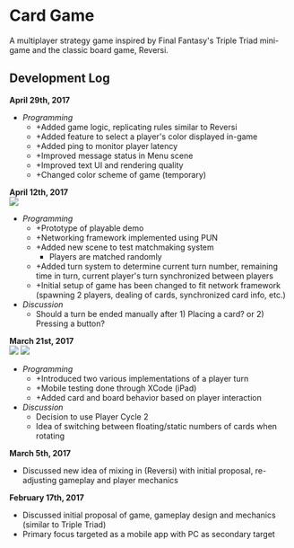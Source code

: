 # Card Game
A multiplayer strategy game inspired by Final Fantasy's Triple Triad mini-game and the classic board game, Reversi.

## Development Log
**April 29th, 2017**  

- *Programming*
    - +Added game logic, replicating rules similar to Reversi
    - +Added feature to select a player's color displayed in-game
    - +Added ping to monitor player latency
    - +Improved message status in Menu scene
    - +Improved text UI and rendering quality
    - +Changed color scheme of game (temporary)

**April 12th, 2017**  
![](https://thumbs.gfycat.com/FancyGrimBarasinga-size_restricted.gif)

- *Programming*
    - +Prototype of playable demo
    - +Networking framework implemented using PUN
    - +Added new scene to test matchmaking system
        - Players are matched randomly
    - +Added turn system to determine current turn number, remaining time in turn, current player's turn synchronized between players
    - +Initial setup of game has been changed to fit network framework (spawning 2 players, dealing of cards, synchronized card info, etc.)
- *Discussion*
    - Should a turn be ended manually after 1) Placing a card? or 2) Pressing a button?

**March 21st, 2017**  
![](https://thumbs.gfycat.com/JovialFarGardensnake-size_restricted.gif)
![](https://thumbs.gfycat.com/SoggyQueasyDungbeetle-size_restricted.gif)

- *Programming*
    - +Introduced two various implementations of a player turn
    - +Mobile testing done through XCode (iPad)
    - +Added card and board behavior based on player interaction
- *Discussion*
    - Decision to use Player Cycle 2
    - Idea of switching between floating/static numbers of cards when rotating

**March 5th, 2017**
- Discussed new idea of mixing in (Reversi) with initial proposal, re-adjusting gameplay and player mechanics

**February 17th, 2017**
- Discussed initial proposal of game, gameplay design and mechanics (similar to Triple Triad)
- Primary focus targeted as a mobile app with PC as secondary target
